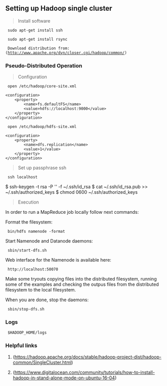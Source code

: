 
## Setting up Hadoop single cluster

> Install software

<code> sudo apt-get install ssh </code>

<code> sudo apt-get install rsync </code>

<code> Download distribution from:(http://www.apache.org/dyn/closer.cgi/hadoop/common/)
</code>

### Pseudo-Distributed Operation

> Configuration

<code> open /etc/hadoop/core-site.xml </code>


    <configuration>
        <property>
            <name>fs.defaultFS</name>
            <value>hdfs://localhost:9000</value>
        </property>
    </configuration>


<code> open /etc/hadoop/hdfs-site.xml </code>


    <configuration>
        <property>
            <name>dfs.replication</name>
            <value>1</value>
        </property>
    </configuration>


> Set up passphrase ssh

<code> ssh localhost </code>

$ ssh-keygen -t rsa -P '' -f ~/.ssh/id_rsa
$ cat ~/.ssh/id_rsa.pub >> ~/.ssh/authorized_keys
$ chmod 0600 ~/.ssh/authorized_keys


> Execution

In order to run a MapReduce job locally follow next commands:

Format the filesystem:

<code> bin/hdfs namenode -format </code>

Start Namenode and Datanode daemons:

<code> sbin/start-dfs.sh </code>

Web interface for the Namenode is available here:

<code> http://localhost:50070 </code>

Make some tryouts copying files into the distributed filesystem, running some of the examples and checking the outpus files from the distributed filesystem to the local filesystem.

When you are done, stop the daemons:

<code> sbin/stop-dfs.sh </code>

### Logs

<code> $HADOOP_HOME/logs </code>

### Helpful links

1. (https://hadoop.apache.org/docs/stable/hadoop-project-dist/hadoop-common/SingleCluster.html)

2. (https://www.digitalocean.com/community/tutorials/how-to-install-hadoop-in-stand-alone-mode-on-ubuntu-16-04)